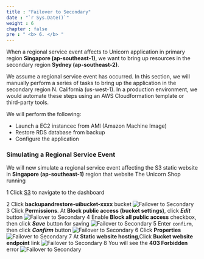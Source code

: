 ```yaml
---
title : "Failover to Secondary"
date : "`r Sys.Date()`"
weight : 6
chapter : false
pre : " <b> 6. </b> "
---
```


When a regional service event affects to Unicorn application in primary region **Singapore (ap-southeast-1)**, we want to bring up resources in the secondary region **Sydney (ap-southeast-2)**.

We assume a regional service event has occurred. In this section, we will manually perform a series of tasks to bring up the application in the secondary region N. California (us-west-1). In a production environment, we would automate these steps using an AWS Cloudformation template or third-party tools.

We will perform the following:
 - Launch a EC2 instancec from AMI (Amazon Machine Image)
 - Restore RDS database from backup
 - Configure the application

### Simulating a Regional Service Event

We will new simulate a regional service event affecting the S3 static website in **Singapore (ap-southeast-1)** region that website The Unicorn Shop running

1 Click [S3](https://s3.console.aws.amazon.com/s3/home?region=ap-southeast-1#) to navigate to the dashboard

2 Click **backupandrestore-uibucket-xxxx** bucket
   ![Failover to Secondary](../images/6.failovertosecondary/1_S3Bucket.png?width=90pc)
3 Click **Permissions**. At **Block public access (bucket settings)**, click ***Edit*** button
   ![Failover to Secondary](../images/6.failovertosecondary/2_S3Bucket.png?width=90pc)
4 Enable **Block all public access** checkbox, then click ***Save*** button for saving
   ![Failover to Secondary](../images/6.failovertosecondary/3_S3Bucket.png?width=90pc)
5 Enter ```confirm```, then click ***Confirm*** button
   ![Failover to Secondary](../images/6.failovertosecondary/4_S3Bucket.png?width=90pc)
6 Click **Properties**
   ![Failover to Secondary](../images/6.failovertosecondary/5_S3Bucket.png?width=90pc)
7 At **Static website hosting**,Click **Bucket website endpoint** link
   ![Failover to Secondary](../images/6.failovertosecondary/6_S3Bucket.png?width=90pc)
8 You will see the **403 Forbidden** error
   ![Failover to Secondary](../images/6.failovertosecondary/7_S3Bucket.png?width=90pc)

